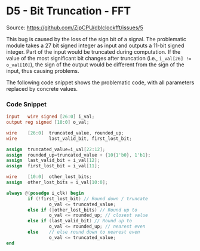 # D5 - Bit Truncation - FFT

Source: https://github.com/ZipCPU/dblclockfft/issues/5

This bug is caused by the loss of the sign bit of a signal. The problematic module takes a 27 bit signed integer as input and outputs a 11-bit signed integer. Part of the input would be truncated during computation. If the value of the most significant bit changes after truncation (i.e., `i_val[26] != o_val[10]`), the sign of the output would be different from the sign of the input, thus causing problems.

The following code snippet shows the problematic code, with all parameters replaced by concrete values.

### Code Snippet

```verilog
input	wire signed [26:0] i_val;
output reg signed [10:0] o_val;

wire	[26:0]	truncated_value, rounded_up;
wire			last_valid_bit, first_lost_bit;

assign	truncated_value=i_val[22:12];
assign	rounded_up=truncated_value + {10{1'b0}, 1'b1};
assign	last_valid_bit = i_val[12];
assign	first_lost_bit = i_val[11];

wire	[10:0]	other_lost_bits;
assign	other_lost_bits = i_val[10:0];

always @(posedge i_clk) begin
		if (!first_lost_bit) // Round down / truncate
				o_val <= truncated_value;
		else if (|other_lost_bits) // Round up to
				o_val <= rounded_up; // closest value
		else if (last_valid_bit) // Round up to
				o_val <= rounded_up; // nearest even
		else	// else round down to nearest even
				o_val <= truncated_value;
end
```

